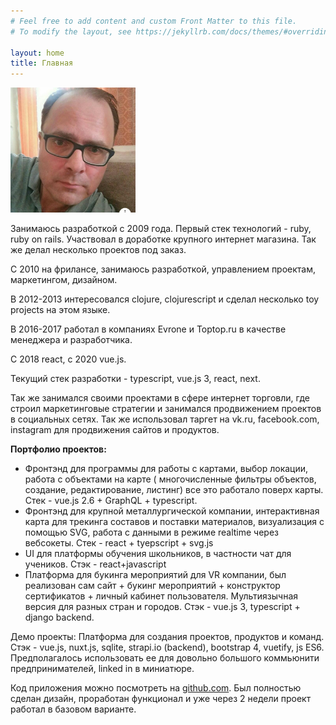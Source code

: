 ```yaml
---
# Feel free to add content and custom Front Matter to this file.
# To modify the layout, see https://jekyllrb.com/docs/themes/#overriding-theme-defaults

layout: home
title: Главная
---
```


<img src="/assets/images/me.jpg" width="200"/>


Занимаюсь разработкой с 2009 года. Первый стек технологий - ruby, ruby on rails. Участвовал в 
доработке крупного интернет магазина. Так же делал несколько проектов под заказ.

C 2010 на фрилансе, занимаюсь разработкой, управлением проектам, маркетингом, дизайном.

В 2012-2013 интересовался clojure, clojurescript и сделал несколько toy projects на этом языке.

В 2016-2017 работал в компаниях Evrone и Toptop.ru в качестве менеджера и разработчика.

С 2018 react, c 2020 vue.js.

Текущий стек разработки - typescript, vue.js 3, react, next.

  

Так же занимался своими проектами в сфере интернет торговли, где строил маркетинговые стратегии и занимался продвижением проектов в социальных сетях. Так же использовал таргет на vk.ru, facebook.com, instagram для продвижения сайтов и продуктов.

**Портфолио проектов:**

- Фронтэнд для программы для работы с картами, выбор локации, работа с объектами на карте ( многочисленные фильтры объектов, создание, редактирование, листинг) все это работало поверх карты. Стек - vue.js 2.6 + GraphQL + typescript.
- Фронтэнд для крупной металлургической компании, интерактивная карта для трекинга составов и поставки материалов, визуализация с помощью SVG, работа с данными в режиме realtime через вебсокеты. Стек - react + tyepscript + svg.js
- UI для платформы обучения школьников, в частности чат для учеников. Стэк - react+javascript
- Платформа для букинга мероприятий для VR компании, был реализован сам сайт + букинг мероприятий + конструктор сертификатов + личный кабинет пользователя. Мультиязычная версия для разных стран и городов. Стэк - vue.js 3, typescript + django backend.

Демо проекты:
Платформа для создания проектов, продуктов и команд. Стэк - vue.js, nuxt.js, sqlite, strapi.io (backend), bootstrap 4, vuetify, js ES6. Предполагалось использовать ее для довольно большого коммьюнити предпринимателей, linked in  в миниатюре.

Код приложения можно посмотреть на [github.com](https://github.com/fellz/mesto.p). Был полностью сделан дизайн, проработан функционал и уже через 2 недели проект работал в базовом варианте.